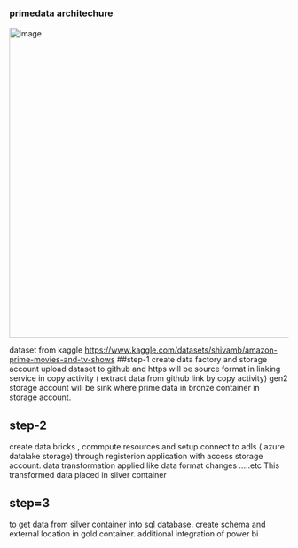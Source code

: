 ### primedata architechure  
<img width="831" height="558" alt="image" src="https://github.com/user-attachments/assets/6bbbf132-1771-4b18-b9b6-dd8ec1693ffd" />

dataset from kaggle
https://www.kaggle.com/datasets/shivamb/amazon-prime-movies-and-tv-shows
##step-1
create data factory and storage account
upload dataset to github and https will be source format in linking service in copy activity ( extract data from github link by copy activity)
gen2 storage account will be sink where prime data in bronze container in storage account.
## step-2
create data bricks , commpute resources and setup connect to adls ( azure datalake storage) through registerion application with access storage account.
data transformation applied like data format changes .....etc
This transformed data placed in silver container 
## step=3
to get data from silver container into sql database.
create schema and external location in gold container.
additional integration of power bi
